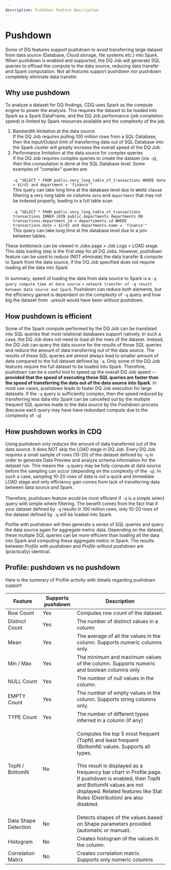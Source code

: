 ```yaml
---
description: Pushdown feature description
---
```


# Pushdown

Some of DQ features support pushdown to avoid transferring large dataset from data source (Database, Cloud storage, file systems etc.) into Spark. When pushdown is enabled and supported, the DQ Job will generate SQL queries to offload the compute to the data source, reducing data transfer and Spark computation. Not all features support pushdown nor pushdown completely eliminate data transfer.



## Why use pushdown

To analyze a dataset for DQ findings, CDQ uses Spark as the compute engine to power the analysis. This requires the dataset to be loaded into Spark as a Spark DataFrame, and the DQ Job performance (job completion speed) is limited by Spark resources available and the complexity of the job.

1. Bandwidth limitation at the data source\
   If the DQ Job requires pulling 100 million rows from a SQL Database, then the Input/Output limit of transferring data out of SQL Database into the Spark cluster will greatly increase the overall speed of the DQ Job.&#x20;
2. Performance limitation at the data source for complex queries\
   If the DQ Job requires complex queries to create the dataset (via `-q`), then this computation is done at the SQL Database level. Some examples of "complex" queries are:\
   \
   `-q "SELECT * FROM public.very_long_table_of_transactions WHERE date = ${rd} and department = 'finance'"`\
   This query can take long time at the database level due to `WHERE` clause filtering a very long table on columns `date` and `department` that may not be indexed properly, leading to a full table scan\
   \
   `-q "SELECT * FROM public.very_long_table_of_transactions transactions INNER JOIN public.departments departments ON transactions.department_id = departiments.id WHERE transactions.date = ${rd} and departments.name = 'finance'"`\
   This query can take long time at the database level due to a join between tables.

These bottleneck can be viewed in Jobs page > Job Logs > LOAD stage. This data loading step is the first step for all DQ Jobs. However, pushdown feature can be used to _reduce_ (NOT eliminate) the data transfer & compute to Spark from the data source, if the DQ Job specified does not require loading all the data into Spark. \
\
In summary, speed of loading the data from data source to Spark is a `-q query compute time at data source`  + `network transfer of -q result between data source and Spark`. Pushdown can reduce both elements, but the efficiency gained is dependent on the complexity of `-q` query and how big the dataset from `-q`result would have been without pushdown.

## How pushdown is efficient

Some of the Spark compute performed by the DQ Job can be translated into SQL queries that most relational databases support natively. In such a case, the DQ Job does not need to load all the rows of the dataset. Instead, the DQ Job can query the data source for the results of those SQL queries and reduce the amount of data transferring out of the data source. The results of these SQL queries are almost always lead to smaller amount of data compared to the full dataset defined by `-q`. Only some of the DQ Job features require the full dataset to be loaded into Spark. Therefore, pushdown can be a useful tool to speed up the overall DQ Job speed -- **provided that the speed of executing these SQL queries are faster than the speed of transferring the data out of the data source into Spark**. In most use cases, pushdown leads to faster DQ Job execution for large datasets. If the `-q` query is sufficiently complex, then the speed reduced by transferring less data into Spark can be cancelled out by the multiple frequent SQL queries made to the data source by the Pushdown process (because each query may have have redundant compute due to the complexity of `-q`)

## How pushdown works in CDQ

Using pushdown only _reduces_ the amount of data transferred out of the data source. It does NOT skip the LOAD stage in DQ Job. Every DQ Job requires a small sample of rows (10-20) of the dataset defined by `-q`  in order to generate Data Preview and analyze schema information for the dataset run. This means the `-q` query may be fully compute at data source before the sampling can occur (depending on the complexity of the `-q`). In such a case, sampling 10-20 rows of data is not a quick and immediate LOAD stage and only efficiency gain comes from lack of transferring data between data source and Spark. \
\
Therefore, pushdown feature would be most efficient if `-q` is a simple select query with simple where filtering. The benefit comes from the fact that if your dataset defined by `-q` results in 100 million rows, only 10-20 rows of the dataset defined by `-q` will be loaded into Spark.

Profile with pushdown will then generate a series of SQL queries and query the data source again for aggregate metric data. Depending on the dataset, these multiple SQL queries can be more efficient than loading all the data into Spark and computing these aggregate metric in Spark. The results between _Profile with pushdown_ and _Profile without pushdown_ are (practically) identical.

## Profile: pushdown vs no pushdown

Here is the summary of Profile activity with details regarding pushdown support

| Feature              | Supports pushdown | Description                                                                                                                                                                                                                                                                                                                   |
| -------------------- | ----------------- | ----------------------------------------------------------------------------------------------------------------------------------------------------------------------------------------------------------------------------------------------------------------------------------------------------------------------------- |
| Row Count            | Yes               | Computes row count of the dataset.                                                                                                                                                                                                                                                                                            |
| Distinct Count       | Yes               | The number of distinct values in a column                                                                                                                                                                                                                                                                                     |
| Mean                 | Yes               | The average of all the values in the column. Supports numeric columns only.                                                                                                                                                                                                                                                   |
| Min / Max            | Yes               | The minimum and maximum values of the column. Supports numeric and boolean columns only                                                                                                                                                                                                                                       |
| NULL Count           | Yes               | The number of null values in the column.                                                                                                                                                                                                                                                                                      |
| EMPTY Count          | Yes               | The number of empty values in the column. Supports string columns only.                                                                                                                                                                                                                                                       |
| TYPE Count           | Yes               | The number of different types inferred in a column (if any)                                                                                                                                                                                                                                                                   |
| TopN / BottomN       | No                | <p>Computes the top 5 most frequent (TopN) and least frequent (BottomN) values. Supports all types. <br><br>This result is displayed as a frequency bar chart in Profile page. If pushdown is enabled, then TopN and BottomN values are not displayed. Related features like Stat Rules (Distribution) are also disabled.</p> |
| Data Shape Detection | No                | Detects shapes of the values based on Shape parameters provided (automatic or manual).                                                                                                                                                                                                                                        |
| Histogram            | No                | Creates histogram of the values in the column.                                                                                                                                                                                                                                                                                |
| Correlation Matrix   | No                | Creates correlation matrix. Supports only numeric columns                                                                                                                                                                                                                                                                     |

